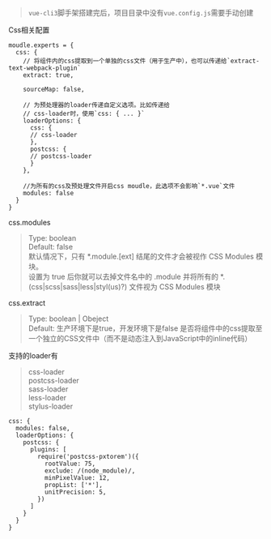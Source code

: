 >`vue-cli3`脚手架搭建完后，项目目录中没有`vue.config.js`需要手动创建

Css相关配置

```
moudle.experts = {
  css: {
    // 将组件内的css提取到一个单独的css文件（用于生产中），也可以传递给`extract-text-webpack-plugin`
    extract: true,
    
    sourceMap: false,
    
    // 为预处理器的loader传递自定义选项。比如传递给
    // css-loader时，使用`css: { ... }`
    loaderOptions: {
      css: {
      // css-loader
      },
      postcss: {
      // postcss-loader
      }   
    },
    
    //为所有的css及预处理文件开启css moudle，此选项不会影响`*.vue`文件
    modules: false
  }
}
```
css.modules
> Type: boolean  
Default: false  
默认情况下，只有 *.module.[ext] 结尾的文件才会被视作 CSS Modules 模块。  
设置为 true 后你就可以去掉文件名中的 .module 并将所有的 *.(css|scss|sass|less|styl(us)?) 文件视为 CSS Modules 模块

css.extract
> Type: boolean | Obeject  
Default: 生产环境下是true，开发环境下是false
是否将组件中的css提取至一个独立的CSS文件中（而不是动态注入到JavaScript中的inline代码）

支持的loader有
> css-loader  
postcss-loader  
sass-loader  
less-loader  
stylus-loader

```
css: {
  modules: false,
  loaderOptions: {
    postcss: {
      plugins: [
        require('postcss-pxtorem')({
          rootValue: 75,
          exclude: /(node_module)/,
          minPixelValue: 12,
          propList: ['*'],
          unitPrecision: 5,
        })
      ]
    }
  }
}
```
